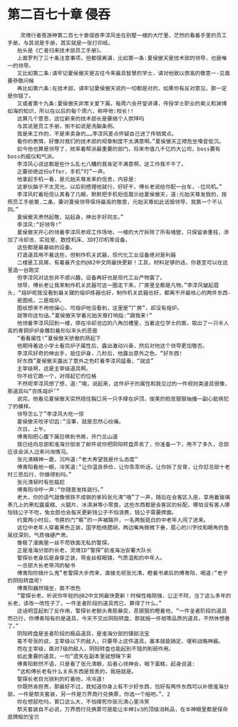 # 第二百七十章 侵吞
        灵境行者夜游神第二百七十章侵吞李淳风坐在别墅一楼的大厅里，茫然的看着手里的员工手册，与其说是手册，其实就是一张打印纸。
       抬头是《亡者归来技术部员工手册》。
       上面罗列了三十条注意事项，但都很离谱，比如第一条:夏侯傲天是技术部的领导，也是唯一的领导。
       又比如第二条:请牢记夏侯傲天是古往今来最具智慧的学士，请对他致以崇高的敬意一-见面要恭敬问候
       再比如第六条:在技术部，请牢记夏侯傲天说的一切都是对的，如果你有反对意见，那一定是你错了。
       又或者第十九条:夏侯傲天非常关爱下属，每周六会开堂讲课，传授学士职业的奥义和渊博如海的知识，所以在以后的每个周六，称呼他:校长!!
       这算几个意思，这位新来的技术部长是要搞个人崇拜吗
       与其说是员工手册，倒不如说是洗脑条例。
       我是来工作的，不是来卖身的……李淳风差点怀疑自己进了传销窝点。
       看你的表情，好像对我们的技术部的规章制度不太满意啊。”夏侯傲天正襟危坐嗓音低沉。
       如今他也算是领导了，统率着帮派最重要的部门，将来市值几千亿的大公司，boss要有boss的威仪和气派。
       李淳风心说这都是些什么乱七八糟的我肯定不满意啊，这工作我不干了。
       正要拒绝这份offer，手机“叮”一声。
       他拿起手机一看，是元始天尊发来的信息，内容是:
       这家伙脑子不太灵光，以后别搭理他就行，好好干，傅长老说给你配一台车，-位司机。”
       李淳风盯着短信认真看了几眼，默默把手机短信展示给夏侯傲天，道:元始天尊发我的，按照员工手册第.二条，要对夏侯领导保持最高的敬意，元始天尊如此诋毁领导，我第一个不认同。”
       夏侯傲天肃然起敬，站起身，伸出手好同志。”
       李淳风:“好领导!”
       夏侯傲天开心的领着李淳风参观工作场地，一楼的大厅拆除了所有墙壁，只保留承重柱，添加了冷却池、实验室、数控机床、3D打印机等设备。
       这些都是最基础的设备。
       打造道具用不着这些，但制作机关武器，现代化工业设备绝对是利器
       二楼是工具房，有着最齐全的@82中文网最快更新！工具，材料足够的话，你甚至可以在这里造一台跑交
       但李淳风对这些并不感兴趣，设备再好也是现代工业产物罢了。
       领导，傅长老让我来制作机关武器可这一圈走下来，厂房里全都是凡物。”李淳风皱起眉头，“熔炉呢我没看到最关键的熔炉炼器也好，制作机关武器也好，都离不开最核心的两件东西-
       是图纸，二是熔炉。
       图纸想来不用他操心，可熔炉他没看到，这里是“厂房”，却没有熔炉。
       就等你这句话。”夏侯傲天学着元始天尊打响指:“跟我来!”
       他领着李淳风回到一楼，停在冷却池边的八角凹槽里，当着这位学士的面，取出了一只半人高的青铜炉炉身雕刻着形似羊头的恶兽
       “看看属性!”夏侯傲天骄傲的昂起下
       他期待着这小学士看完炉子属性后，露出激动兴奋，然后对他这个领导更加敬否。
       李淳风好奇的伸出手，抵住炉身，几秒后，他露出意外之色，“好东西!
       好东西”夏侯傲天露出了意外之色盯着李淳风猛看，“就这”
       主宰级啊，这是主宰级道具啊。
       你不给它跪一个，对得起它的位格
       不然呢李淳风想了想，道:“哦，说起来，这件炉子的属性和我见过的一件规则类道具很像，那道具叫“百炼熔炉’”
       说完，他看见夏侯傲天突然捂住胸口另一只手撑在炉顶，俊美的脸庞狠狠抽搐一副心脏病犯了的模样。
       领导怎么了”李淳风大吃一惊
       夏侯傲天咬牙切齿:“没事，就是忽然心绞痛。
       次日，上午。
       傅青阳把心腹下属召唤到书房，开门见山道
       我已经向总部和淮海分部发了邮件说你把阴阳转盘弄丢了，你准备一下，用不了多久，总部应该会派人过来问询情况。
       张元清精神一震，沉吟道:“老大希望我是什么态度”
       傅青阳看他一眼，冷笑道:“让你温良恭俭，让你乖乖听话，让你拆了反骨，让你怼总部十老时三思后行，你做得到吗。”
       张元清顿时有些尴尬
       傅青阳冷哼一声:“你随意发挥就行。”
       老大，你的语气就像恨铁不成钢的爹妈张元清“哦”了一声，随后在会客区入座，享用着玻璃茶几上的黑松露蛋糕、火腿片、冰淇淋等小零食。这些东西都是会客区的标配，哪怕没有客人哪怕钱公子不吃，兔女郎也会每天更新钱公子不怕浪费，钱公子需要牌面。
       约莫两小时后，书房的门“眶”的一声被踹开，一名两鬓斑白的中老年人闯了进来。
       这位中老年人穿着黑色正装，国字脸络腮胡，两边嘴角微微下垂，眉心的川字纹和眼角的鱼尾纹深刻，气质强硬严肃。
       像极了漫画里一丝不苟铁面无私的警探。
       正是淮海分部的长老，灵境ID“警探”前淮海治安署大队长
       警探长老身后是身穿正装，带金丝框眼镜，气质温和的中年人。
       一总部大长老帝鸿的秘书
       傅青阳你搞什么鬼”老警探大步而来，直接无视张元清，瞪着书桌后的傅青阳，喝道:“老子的阴阳转盘呢!
       傅青阳巍然端坐，面不改色
       “警探长老，听说你年轻的@82中文网最快更新！时候性格刚强，公正不阿，当了这么多年的长老，该改一改性子了，一件圣者阶段的道具而已，算得了什么。”
       这话明显起到了反作用，警探长老额头青筋暴突，恶狠狠的瞪着他，“一件圣者阶段的道具而已行，你傅青阳有的是道具，今天不交出阴阳转盘，那就赔一件相等品质的道具，不然休想善了。”
       阴阳转盘是圣者阶段的极品道具，是淮海分部的镇部法宝
       毫不夸张的说，主宰级以下的敌人，只要带上这件道具，基本就能搞定，堪称战略神器。
       而在主宰级，面对7级的敌人，阴阳转盘也能起到不错的削弱作用。
       如此重要的道具，一句“遗失在副本里就想昧下来
       傅青阳默然不语，只是看了张元清眼，后者心领神会，咽下蛋糕，起身说道:
       “这和傅长老有什么关系东西是我丢的，我赔就是。
       警探长老目光锐利的盯着他，冷冷道!
       你既然肯担责，那最好不过，我知道你身上有不少好东西，恰好有两件东西可以补偿淮海分部，一件是祭天套装，另一件是万界商行兑换票，你选一个赔吧。”、2
       你在想屁吃吗，胃口这么大，不怕撑死你张元清心里冷笑
       祭天套装自不必说，万界商行兑换票可是能让半神1v3的顶级消耗品，在半神眼里都是保命底牌般的宝贝